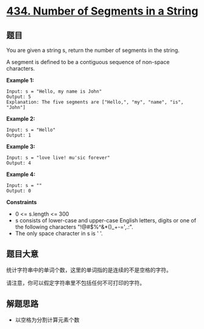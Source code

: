 # [434. Number of Segments in a String](https://leetcode-cn.com/problems/number-of-segments-in-a-string/)


## 题目

You are given a string s, return the number of segments in the string.

A segment is defined to be a contiguous sequence of non-space characters.

**Example 1:**

    Input: s = "Hello, my name is John"
    Output: 5
    Explanation: The five segments are ["Hello,", "my", "name", "is", "John"]

**Example 2:**

    Input: s = "Hello"
    Output: 1

**Example 3:**

    Input: s = "love live! mu'sic forever"
    Output: 4

**Example 4:**

    Input: s = ""
    Output: 0

**Constraints**

 - 0 <= s.length <= 300
 - s consists of lower-case and upper-case English letters, digits or one of the following characters "!@#$%^&*()_+-=',.:".
 - The only space character in s is ' '.

## 题目大意

统计字符串中的单词个数，这里的单词指的是连续的不是空格的字符。

请注意，你可以假定字符串里不包括任何不可打印的字符。

## 解题思路

- 以空格为分割计算元素个数
